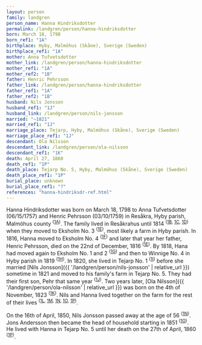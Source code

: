```yaml
---
layout: person
family: landgren
person_name: Hanna Hindriksdotter
permalink: /landgren/person/hanna-hindriksdotter
born: March 18, 1798
born_ref1: "1A"
birthplace: Hyby, Malmöhus (Skåne), Sverige (Sweden)
birthplace_ref1: "1A"
mother: Anna Tufvetsdotter
mother_link: /landgren/person/hanna-hindriksdotter
mother_ref1: "1A"
mother_ref2: "1B"
father: Henric Pehrsson
father_link: /landgren/person/hanna-hindriksdotter
father_ref1: "1A"
father_ref2: "1B"
husband: Nils Jonsson
husband_ref1: "1J"
husband_link: /landgren/person/nils-jonsson
married: "~1821"
married_ref1: "1J"
marriage_place: Tejarp, Hyby, Malmöhus (Skåne), Sverige (Sweden)
marriage_place_ref1: "1J"
descendant: Ola Nilsson
descendant_link: /landgren/person/ola-nilsson
descendant_ref1: "1K"
death: April 27, 1860
death_ref1: "1P"
death_place: Tejarp No. 5, Hyby, Malmöhus (Skåne), Sverige (Sweden)
death_place_ref1: "1P"
burial_place: unknown
burial_place_ref1: "?"
references: "hanna-hindriksdr-ref.html"
---
```


Hanna Hindriksdotter was born on March 18, 1798 to Anna Tufvetsdotter (06/15/1757) and Henric Pehrsson (03/10/1759) in Resåkra, Hyby parish, Malmöhus county <sup>([1A](#1A))</sup>. The family lived in Resåkrahus until 1814 <sup>([1B](#1B), [1C](#1C), [1D](#1D))</sup> when they moved to Eksholm No. 3 <sup>([1E](#1E))</sup>, most likely a farm in Hyby parish. In 1816, Hanna moved to Eksholm No. 4 <sup>([1F](#1F))</sup> and later that year her father, Henric Pehrsson, died on the 22nd of December, 1816 <sup>([1E](#1E))</sup>. By 1818, Hana had moved again to Eksholm No. 1 and 2 <sup>([1G](#1G))</sup> and then to Winnige No. 4 in Hyby parish in 1819 <sup>([1H](#1H))</sup>. In 1820, she lived in Tejarp No. 1 <sup>([1I](#1I))</sup> before she married [Nils Jonsson]({{ '/landgren/person/nils-jonsson' | relative_url }}) sometime in 1821 and moved to his family's farm in Tejarp No. 5. They had their first son, Pehr that same year <sup>([1J](#1J))</sup>. Two years later, [Ola Nilsson]({{ '/landgren/person/ola-nilsson' | relative_url }}) was born on the 4th of November, 1823 <sup>([1K](#1K))</sup>. Nils and Hanna lived together on the farm for the rest of their lives <sup>([1L](#1L), [1M](#1M), [1N](#1N), [1O](#1O), [1P](#1P))</sup>.

On the 16th of April, 1850, Nils Jonsson passed away at the age of 56 <sup>([1N](#1N))</sup>. Jons Andersson then became the head of household starting in 1851 <sup>([1O](#1O))</sup>. He lived with Hanna in Tejarp No. 5 until her death on the 27th of April, 1860 <sup>([1P](#1P))</sup>.
